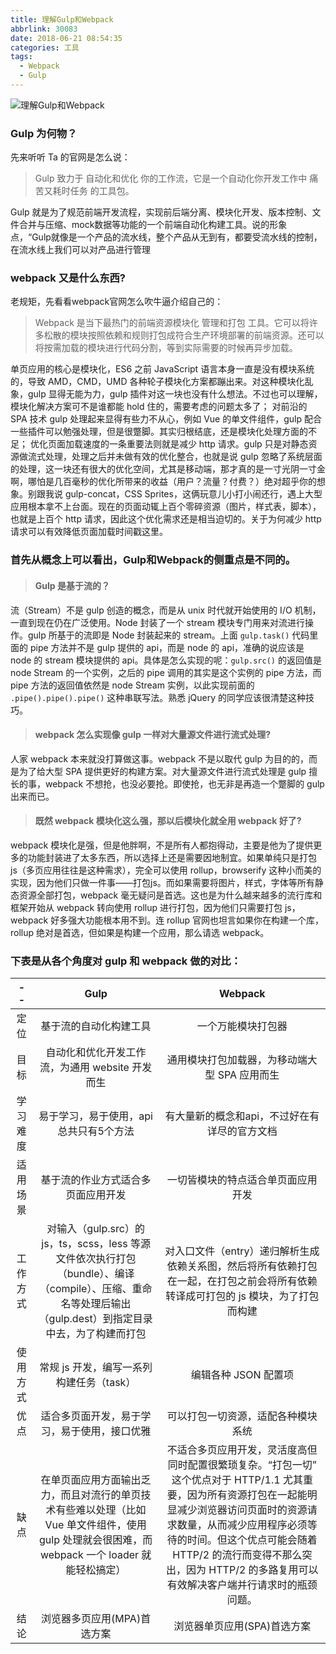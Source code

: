 ```yaml
---
title: 理解Gulp和Webpack
abbrlink: 30083
date: 2018-06-21 08:54:35
categories: 工具
tags:
  - Webpack
  - Gulp
---
```

![理解Gulp和Webpack](30083/001.jpg)

### Gulp 为何物？
先来听听 Ta 的官网是怎么说：
>Gulp 致力于 自动化和优化 你的工作流，它是一个自动化你开发工作中 痛苦又耗时任务 的工具包。

Gulp 就是为了规范前端开发流程，实现前后端分离、模块化开发、版本控制、文件合并与压缩、mock数据等功能的一个前端自动化构建工具。说的形象点，“Gulp就像是一个产品的流水线，整个产品从无到有，都要受流水线的控制，在流水线上我们可以对产品进行管理

### webpack 又是什么东西?
老规矩，先看看webpack官网怎么吹牛逼介绍自己的：
>Webpack 是当下最热门的前端资源模块化 管理和打包 工具。它可以将许多松散的模块按照依赖和规则打包成符合生产环境部署的前端资源。还可以将按需加载的模块进行代码分割，等到实际需要的时候再异步加载。

单页应用的核心是模块化，ES6 之前 JavaScript 语言本身一直是没有模块系统的，导致 AMD，CMD，UMD 各种轮子模块化方案都蹦出来。对这种模块化乱象，gulp 显得无能为力，gulp 插件对这一块也没有什么想法。不过也可以理解，模块化解决方案可不是谁都能 hold 住的，需要考虑的问题太多了；
对前沿的 SPA 技术 gulp 处理起来显得有些力不从心，例如 Vue 的单文件组件，gulp 配合一些插件可以勉强处理，但是很蹩脚。其实归根结底，还是模块化处理方面的不足；
优化页面加载速度的一条重要法则就是减少 http 请求。gulp 只是对静态资源做流式处理，处理之后并未做有效的优化整合，也就是说 gulp 忽略了系统层面的处理，这一块还有很大的优化空间，尤其是移动端，那才真的是一寸光阴一寸金啊，哪怕是几百毫秒的优化所带来的收益（用户？流量？付费？）绝对超乎你的想象。别跟我说 gulp-concat，CSS Sprites，这俩玩意儿小打小闹还行，遇上大型应用根本拿不上台面。现在的页面动辄上百个零碎资源（图片，样式表，脚本），也就是上百个 http 请求，因此这个优化需求还是相当迫切的。关于为何减少 http 请求可以有效降低页面加载时间戳这里。

### 首先从概念上可以看出，Gulp和Webpack的侧重点是不同的。

>#### Gulp 是基于流的？
流（Stream）不是 gulp 创造的概念，而是从 unix 时代就开始使用的 I/O 机制，一直到现在仍在广泛使用。Node 封装了一个 stream 模块专门用来对流进行操作。gulp 所基于的流即是 Node 封装起来的 stream。上面 `gulp.task()` 代码里面的 pipe 方法并不是 gulp 提供的 api，而是 node 的 api，准确的说应该是 node 的 stream 模块提供的 api。具体是怎么实现的呢：`gulp.src()` 的返回值是 node Stream 的一个实例，之后的 pipe 调用的其实是这个实例的 pipe 方法，而 pipe 方法的返回值依然是 node Stream 实例，以此实现前面的 `.pipe().pipe().pipe()` 这种串联写法。熟悉 jQuery 的同学应该很清楚这种技巧。

>#### webpack 怎么实现像 gulp 一样对大量源文件进行流式处理?
人家 webpack 本来就没打算做这事。webpack 不是以取代 gulp 为目的的，而是为了给大型 SPA 提供更好的构建方案。对大量源文件进行流式处理是 gulp 擅长的事，webpack 不想抢，也没必要抢。即使抢，也无非是再造一个蹩脚的 gulp 出来而已。

>#### 既然 webpack 模块化这么强，那以后模块化就全用 webpack 好了?
webpack 模块化是强，但是他胖啊，不是所有人都抱得动，主要是他为了提供更多的功能封装进了太多东西，所以选择上还是需要因地制宜。如果单纯只是打包 js（多页应用往往是这种需求），完全可以使用 rollup，browserify 这种小而美的实现，因为他们只做一件事——打包js。而如果需要将图片，样式，字体等所有静态资源全部打包，webpack 毫无疑问是首选。这也是为什么越来越多的流行库和框架开始从 webpack 转向使用 rollup 进行打包，因为他们只需要打包 js，webpack 好多强大功能根本用不到。连 rollup 官网也坦言如果你在构建一个库，rollup 绝对是首选，但如果是构建一个应用，那么请选 webpack。

### 下表是从各个角度对 gulp 和 webpack 做的对比：
   --   |   Gulp        |     Webpack     
:------:  |  :-------:    |     :-----:
定位      |   基于流的自动化构建工具	      |  一个万能模块打包器
目标      |   自动化和优化开发工作流，为通用 website 开发而生	|  通用模块打包加载器，为移动端大型 SPA 应用而生
学习难度  |   易于学习，易于使用，api总共只有5个方法     |   有大量新的概念和api，不过好在有详尽的官方文档
适用场景  |   基于流的作业方式适合多页面应用开发         |   一切皆模块的特点适合单页面应用开发
工作方式  |   对输入（gulp.src）的 js，ts，scss，less 等源文件依次执行打包（bundle）、编译（compile）、压缩、重命名等处理后输出（gulp.dest）到指定目录中去，为了构建而打包     |   对入口文件（entry）递归解析生成依赖关系图，然后将所有依赖打包在一起，在打包之前会将所有依赖转译成可打包的 js 模块，为了打包而构建
使用方式  |   常规 js 开发，编写一系列构建任务（task）   |   编辑各种 JSON 配置项
优点      |   适合多页面开发，易于学习，易于使用，接口优雅  |   可以打包一切资源，适配各种模块系统
缺点      |   在单页面应用方面输出乏力，而且对流行的单页技术有些难以处理（比如 Vue 单文件组件，使用 gulp 处理就会很困难，而 webpack 一个 loader 就能轻松搞定）     |   不适合多页应用开发，灵活度高但同时配置很繁琐复杂。“打包一切” 这个优点对于 HTTP/1.1 尤其重要，因为所有资源打包在一起能明显减少浏览器访问页面时的资源请求数量，从而减少应用程序必须等待的时间。但这个优点可能会随着 HTTP/2 的流行而变得不那么突出，因为 HTTP/2 的多路复用可以有效解决客户端并行请求时的瓶颈问题。
结论     |   浏览器多页应用(MPA)首选方案      |   浏览器单页应用(SPA)首选方案


<!-- ### 插件推荐
#### 下面推荐几个 gulp 的插件吧，比较常用的：

```
gulp-load-plugins：自动加载 package.json 中的 gulp 插件
gulp-rename： 重命名
gulp-uglify：文件压缩
gulp-concat：文件合并
gulp-less：编译 less
gulp-sass：编译 sass
gulp-clean-css：压缩 CSS 文件
gulp-htmlmin：压缩 HTML 文件
gulp-babel：使用 babel 编译 JS 文件
gulp-jshint：jshint 检查
gulp-imagemin：压缩 jpg、png、gif 等图片
gulp-livereload：当代码变化时，它可以帮我们自动刷新页面
```


#### 也推荐几个 webpack 常用的 loader 和 plugin：

Loader 列表
```
less-loader, sass-loader：处理样式
url-loader, file-loader：两个都必须用上。否则超过大小限制的图片无法生成到目标文件夹中
babel-loader, babel-preset-es2015, babel-preset-react：js 处理，转码
expose-loader： 将 js 模块暴露到全局
```

Plugin 列表
```
NormalModuleReplacementPlugin：匹配 resourceRegExp，替换为 newResource
ContextReplacementPlugin：替换上下文的插件
IgnorePlugin：不打包匹配文件
PrefetchPlugin：预加载的插件，提高性能
ResolverPlugin：替换上下文的插件
DedupePlugin：打包的时候删除重复或者相似的文件
MinChunkSizePlugin：把多个小模块进行合并，以减少文件的大小
LimitChunkCountPlugin：限制打包文件的个数
MinChunkSizePlugin：根据 chars 大小，如果小于设定的最小值，就合并这些小模块，以减少文件的大小
OccurrenceOrderPlugin：根据模块调用次数，给模块分配 ids，常被调用的 ids 分配更短的 id，使得 ids 可预测，降低文件大小，该模块推荐使用
UglifyJsPlugin：压缩 js
CommonsChunkPlugin：多个 html 共用一个 js 文件(chunk)
HotModuleReplacementPlugin：模块热替换么，如果不在 dev-server 模式下，需要记录数据，recordPath，生成每个模块的热更新模块
ProgressPlugin：编译进度
NoErrorsPlugin：报错但不退出 webpack 进程
HtmlWebpackPlugin：生成 html
``` -->
